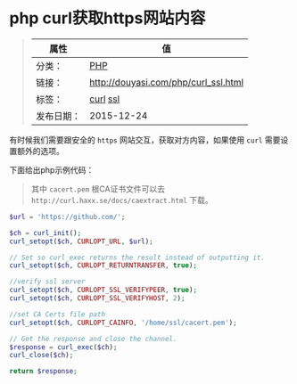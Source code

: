 # php curl获取https网站内容

>|  属性  |  值  |
>| ----- | ----- |
>| 分类： | [PHP](http://douyasi.com/category/php/) |
>| 链接： | http://douyasi.com/php/curl_ssl.html |
>| 标签： | [curl](http://douyasi.com/tag/curl) [ssl](http://douyasi.com/tag/ssl)  |
>| 发布日期： | 2015-12-24 |

有时候我们需要跟安全的 `https` 网站交互，获取对方内容，如果使用 `curl` 需要设置额外的选项。

下面给出php示例代码：

>    其中 `cacert.pem` 根CA证书文件可以去 `http://curl.haxx.se/docs/caextract.html` 下载。

```php
$url = 'https://github.com/';  

$ch = curl_init();
curl_setopt($ch, CURLOPT_URL, $url);

// Set so curl_exec returns the result instead of outputting it.
curl_setopt($ch, CURLOPT_RETURNTRANSFER, true);

//verify ssl server
curl_setopt($ch, CURLOPT_SSL_VERIFYPEER, true);
curl_setopt($ch, CURLOPT_SSL_VERIFYHOST, 2);

//set CA Certs file path
curl_setopt($ch, CURLOPT_CAINFO, '/home/ssl/cacert.pem');

// Get the response and close the channel.
$response = curl_exec($ch);
curl_close($ch);

return $response;
```
